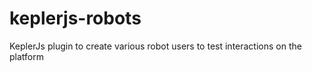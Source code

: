 # keplerjs-robots
KeplerJs plugin to create various robot users to test interactions on the platform
